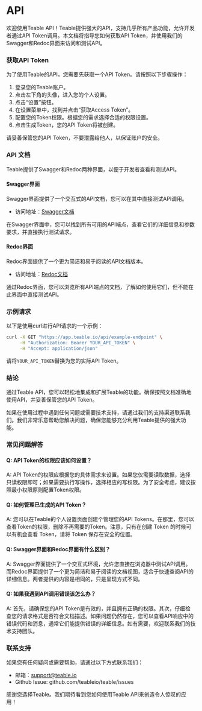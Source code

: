 # API

欢迎使用Teable API！Teable提供强大的API，支持几乎所有产品功能，允许开发者通过API Token调用。本文档将指导您如何获取API Token，并使用我们的Swagger和Redoc界面来访问和测试API。

### 获取API Token

为了使用Teable的API，您需要先获取一个API Token。请按照以下步骤操作：

1. 登录您的Teable账户。
2. 点击左下角的头像，进入您的个人设置。
3. 点击“设置”按钮。
4. 在设置菜单中，找到并点击“获取Access Token”。
5. 配置您的Token权限。根据您的需求选择合适的权限设置。
6. 点击生成Token，您的API Token将被创建。

请妥善保管您的API Token，不要泄露给他人，以保证账户的安全。

### API 文档

Teable提供了Swagger和Redoc两种界面，以便于开发者查看和测试API。

#### Swagger界面

Swagger界面提供了一个交互式的API文档，您可以在其中直接测试API调用。

* 访问地址：[Swagger文档](https://app.teable.io/docs)

在Swagger界面中，您可以找到所有可用的API端点，查看它们的详细信息和参数要求，并直接执行测试请求。

#### Redoc界面

Redoc界面提供了一个更为简洁和易于阅读的API文档版本。

* 访问地址：[Redoc文档](https://app.teable.io/redocs)

通过Redoc界面，您可以浏览所有API端点的文档，了解如何使用它们，但不能在此界面中直接测试API。

### 示例请求

以下是使用curl进行API请求的一个示例：

```bash
curl -X GET "https://app.teable.io/api/example-endpoint" \
     -H "Authorization: Bearer YOUR_API_TOKEN" \
     -H "Accept: application/json"
```

请将`YOUR_API_TOKEN`替换为您的实际API Token。

### 结论

通过Teable API，您可以轻松地集成和扩展Teable的功能。确保按照文档准确地使用API，并妥善保管您的API Token。

如果在使用过程中遇到任何问题或需要技术支持，请通过我们的支持渠道联系我们。我们非常乐意帮助您解决问题，确保您能够充分利用Teable提供的强大功能。

### 常见问题解答

#### Q: API Token的权限应该如何设置？

A: API Token的权限应根据您的具体需求来设置。如果您仅需要读取数据，选择只读权限即可；如果需要执行写操作，选择相应的写权限。为了安全考虑，建议按照最小权限原则配置Token权限。

#### Q: 如何管理已生成的API Token？

A: 您可以在Teable的个人设置页面创建个管理您的API Tokens。在那里，您可以查看Token的权限，删除不再需要的Token。注意，只有在创建 Token 的时候可以有机会查看 Token，请将 Token 保存在安全的位置。

#### Q: Swagger界面和Redoc界面有什么区别？

A: Swagger界面提供了一个交互式环境，允许您直接在浏览器中测试API调用。而Redoc界面提供了一个更为简洁和易于阅读的文档视图，适合于快速查阅API的详细信息。两者提供的内容是相同的，只是呈现方式不同。

#### Q: 如果我遇到API调用错误该怎么办？

A: 首先，请确保您的API Token是有效的，并且拥有正确的权限。其次，仔细检查您的请求格式是否符合文档描述。如果问题仍然存在，您可以查看API响应中的错误代码和消息，通常它们能提供错误的详细信息。如有需要，欢迎联系我们的技术支持团队。

### 联系支持

如果您有任何疑问或需要帮助，请通过以下方式联系我们：

* 邮箱：support@teable.io
* Github Issue: github.com/teableio/teable/issues

感谢您选择Teable。我们期待看到您如何使用Teable API来创造令人惊叹的应用！

